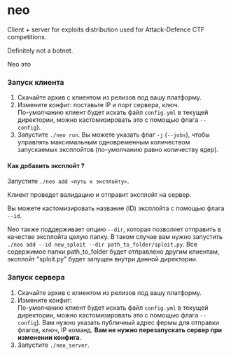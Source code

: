 # neo
Client + server for exploits distribution used for Attack-Defence CTF competitions.

Definitely not a botnet. 

Neo это 

### Запуск клиента

1. Скачайте архив с клиентом из релизов под вашу платформу.
2. Измените конфиг: поставьте IP и порт сервера, ключ.  
По-умолчанию клиент будет искать файл `config.yml` в текущей директории, можно кастомизировать это с
помощью флага `--config`).
3. Запустите `./neo run`. Вы можете указать флаг `-j` (`--jobs`), чтобы управлять максимальным одновременным количеством запускаемых эксплойтов (по-умолчанию равно количеству ядер).

#### Как добавить эксплойт ?

Запустите `./neo add <путь к эксплойту>`. 

Клиент проведет валидацию и отправит эксплойт на сервер. 

Вы можете кастомизировать название (ID) эксплойта с помощью флага `--id`.

Neo также поддерживает опцию `--dir`, которая позволяет отправить в качестве эксплойта целую папку.
В таком случае вам нужно запустить `./neo add --id new_sploit --dir path_to_folder/sploit.py`.
Все содержимое папки path_to_folder будет отправлено другим клиентам, эксплойт "sploit.py"
будет запущен внутри данной директории.

### Запуск сервера

1. Скачайте архив с клиентом из релизов под вашу платформу.
2. Измените конфиг:  
По-умолчанию клиент будет искать файл `config.yml` в текущей директории, можно кастомизировать это с
помощью флага `--config`). Вам нужно указать публичный адрес фермы для отправки флагов, ключ, IP команд. 
**Вам не нужно перезапускать сервер при изменении конфига**.
3. Запустите `./neo_server`.

